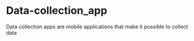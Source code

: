 # Data-collection_app
Data collection apps are mobile applications that make it possible to collect data
